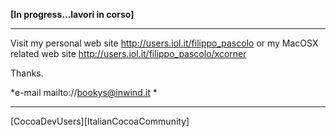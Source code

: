 **[In progress...lavori in corso]**

----
Visit my personal web site http://users.iol.it/filippo_pascolo
or my MacOSX related web site http://users.iol.it/filippo_pascolo/xcorner

Thanks.

*e-mail mailto://bookys@inwind.it *

----

[CocoaDevUsers][ItalianCocoaCommunity]
